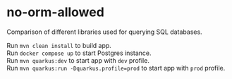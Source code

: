 # no-orm-allowed

Comparison of different libraries used for querying SQL databases.

Run `mvn clean install` to build app. \
Run `docker compose up` to start Postgres instance. \
Run `mvn quarkus:dev` to start app with `dev` profile. \
Run `mvn quarkus:run -Dquarkus.profile=prod` to start app with `prod` profile.